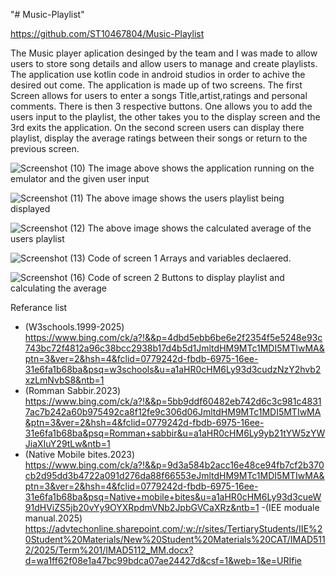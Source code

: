 "# Music-Playlist"

https://github.com/ST10467804/Music-Playlist

The Music player aplication desinged by the team and I was made to allow users to store song details and allow users to manage and create playlists. The application use kotlin code in android studios in order to achive the desired out come. The application is made up of two screens. The first Screen allows for users to enter a songs Title,artist,ratings and personal comments. There is then 3 respective buttons. One allows you to add the users input to the playlist, the other takes you to the display screen and the 3rd exits the application. On the second screen users can display there playlist, display the average ratings between their songs or return to the previous screen.


![Screenshot (10)](https://github.com/user-attachments/assets/cb16eb98-92c2-4af0-b96a-e6b732ad12f8)
The image above shows the application running on the emulator and the given user input




![Screenshot (11)](https://github.com/user-attachments/assets/1de5a645-9526-4618-915c-e7a807612af5)
The above image shows the users playlist being displayed




![Screenshot (12)](https://github.com/user-attachments/assets/67001e2f-c37c-4e15-9c9a-e458a09c2ad4)
The above image shows the calculated average of the users playlist





![Screenshot (13)](https://github.com/user-attachments/assets/aba80c47-f678-41fb-ab60-6c6cab83936c)
Code of screen 1 Arrays and variables declaered.






![Screenshot (16)](https://github.com/user-attachments/assets/f8b58598-1cf7-4609-a472-1e9729fccef8)
Code of screen 2 Buttons to display playlist and calculating the average






Referance list
- (W3schools.1999-2025) https://www.bing.com/ck/a?!&&p=4dbd5ebb6be6e2f2354f5e5248e93c743bc72f4812a96c38bcc2938b17d4b5d1JmltdHM9MTc1MDI5MTIwMA&ptn=3&ver=2&hsh=4&fclid=0779242d-fbdb-6975-16ee-31e6fa1b68ba&psq=w3schools&u=a1aHR0cHM6Ly93d3cudzNzY2hvb2xzLmNvbS8&ntb=1
- (Romman Sabbir.2023) https://www.bing.com/ck/a?!&&p=5bb9ddf60482eb742d6c3c981c48317ac7b242a60b975492ca8f12fe9c306d06JmltdHM9MTc1MDI5MTIwMA&ptn=3&ver=2&hsh=4&fclid=0779242d-fbdb-6975-16ee-31e6fa1b68ba&psq=Romman+sabbir&u=a1aHR0cHM6Ly9yb21tYW5zYWJiaXIuY29tLw&ntb=1
- (Native Mobile bites.2023) https://www.bing.com/ck/a?!&&p=9d3a584b2acc16e48ce94fb7cf2b370cb2d95dd3b4722a091d276da88f66553eJmltdHM9MTc1MDI5MTIwMA&ptn=3&ver=2&hsh=4&fclid=0779242d-fbdb-6975-16ee-31e6fa1b68ba&psq=Native+mobile+bites&u=a1aHR0cHM6Ly93d3cueW91dHViZS5jb20vYy9OYXRpdmVNb2JpbGVCaXRz&ntb=1
-(IEE moduale manual.2025) https://advtechonline.sharepoint.com/:w:/r/sites/TertiaryStudents/IIE%20Student%20Materials/New%20Student%20Materials%20CAT/IMAD5112/2025/Term%201/IMAD5112_MM.docx?d=wa1ff62f08e1a47bc99bdca07ae24427d&csf=1&web=1&e=URIfie















